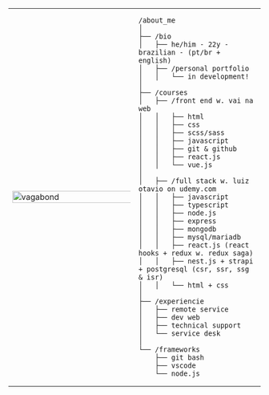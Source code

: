 <table>
  <tr>
    <td style="width: 50%;">
      <img src="https://github.com/souzlume/souzlume/blob/main/vagabond.jpg" alt="vagabond" style="width: 200%; border: none;">
    </td>

<td style="width: 50%; vertical-align: top;">
  
    /about_me
    │
    ├── /bio
    │   ├── he/him - 22y - brazilian - (pt/br + english)
    │   ├── /personal portfolio
    │   │   └── in development!
    │
    ├── /courses
    │   ├── /front end w. vai na web
    │   │   ├── html
    │   │   ├── css
    │   │   ├── scss/sass
    │   │   ├── javascript
    │   │   ├── git & github
    │   │   ├── react.js
    │   │   └── vue.js
    │
    │   ├── /full stack w. luiz otavio on udemy.com
    │   │   ├── javascript
    │   │   ├── typescript
    │   │   ├── node.js
    │   │   ├── express
    │   │   ├── mongodb
    │   │   ├── mysql/mariadb
    │   │   ├── react.js (react hooks + redux w. redux saga)
    │   │   ├── nest.js + strapi + postgresql (csr, ssr, ssg & isr)
    │   │   └── html + css
    │
    ├── /experiencie
    │   ├── remote service
    │   ├── dev web
    │   ├── technical support
    │   └── service desk
    │
    └── /frameworks
        ├── git bash
        ├── vscode
        └── node.js
        
  </tr>
</table>
